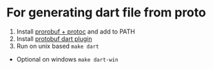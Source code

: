 # For generating dart file from proto
1. Install [prorobuf + protoc](https://github.com/protocolbuffers/protobuf/releases/tag/v3.17.3 ) and add to PATH
2. Install [protobuf dart plugin](https://github.com/dart-lang/protobuf/tree/master/protoc_plugin#optionally-using-pub-global)
3. Run on unix based ```make dart```

* Optional on windows ```make dart-win```
